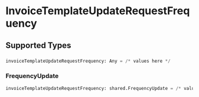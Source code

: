 # InvoiceTemplateUpdateRequestFrequency


## Supported Types

### 

```python
invoiceTemplateUpdateRequestFrequency: Any = /* values here */
```

### FrequencyUpdate

```python
invoiceTemplateUpdateRequestFrequency: shared.FrequencyUpdate = /* values here */
```


